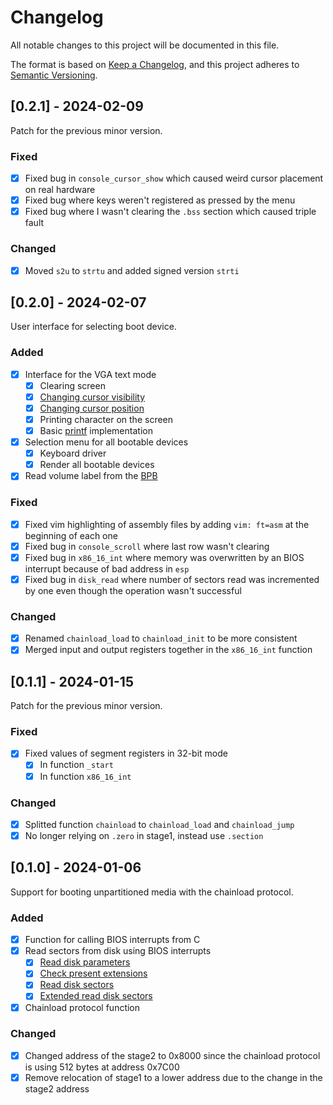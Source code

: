 # Changelog
All notable changes to this project will be documented in this file.

The format is based on [Keep a Changelog](https://keepachangelog.com/en/1.0.0/), and this project adheres to [Semantic Versioning](https://semver.org/spec/v2.0.0.html).

## [0.2.1] - 2024-02-09
Patch for the previous minor version.

### Fixed
- [X] Fixed bug in `console_cursor_show` which caused weird cursor placement on real hardware
- [X] Fixed bug where keys weren't registered as pressed by the menu
- [X] Fixed bug where I wasn't clearing the `.bss` section which caused triple fault

### Changed
- [X] Moved `s2u` to `strtu` and added signed version `strti`

## [0.2.0] - 2024-02-07
User interface for selecting boot device.

### Added
- [X] Interface for the VGA text mode
    - [X] Clearing screen
    - [X] [Changing cursor visibility](https://wiki.osdev.org/Text_Mode_Cursor#Enabling_the_Cursor_2)
    - [X] [Changing cursor position](https://wiki.osdev.org/Text_Mode_Cursor#Moving_the_Cursor_2)
    - [X] Printing character on the screen
    - [X] Basic [printf](https://cplusplus.com/reference/cstdio/printf/) implementation
- [X] Selection menu for all bootable devices
    - [X] Keyboard driver
    - [X] Render all bootable devices
- [X] Read volume label from the [BPB](https://en.wikipedia.org/wiki/BIOS_parameter_block#DOS_4.0_EBPB)

### Fixed
- [X] Fixed vim highlighting of assembly files by adding `vim: ft=asm` at the beginning of each one
- [X] Fixed bug in `console_scroll` where last row wasn't clearing
- [X] Fixed bug in `x86_16_int` where memory was overwritten by an BIOS interrupt because of bad address in `esp`
- [X] Fixed bug in `disk_read` where number of sectors read was incremented by one even though the operation wasn't successful

### Changed
- [X] Renamed `chainload_load` to `chainload_init` to be more consistent
- [X] Merged input and output registers together in the `x86_16_int` function

## [0.1.1] - 2024-01-15
Patch for the previous minor version.

### Fixed
- [X] Fixed values of segment registers in 32-bit mode
    - [X] In function `_start`
    - [X] In function `x86_16_int`

### Changed
- [X] Splitted function `chainload` to `chainload_load` and `chainload_jump`
- [X] No longer relying on `.zero` in stage1, instead use `.section`

## [0.1.0] - 2024-01-06
Support for booting unpartitioned media with the chainload protocol.

### Added
- [X] Function for calling BIOS interrupts from C
- [X] Read sectors from disk using BIOS interrupts
    - [X] [Read disk parameters](https://stanislavs.org/helppc/int_13-8.html)
    - [X] [Check present extensions](https://en.wikipedia.org/wiki/INT_13H#INT_13h_AH=41h:_Check_Extensions_Present)
    - [X] [Read disk sectors](https://stanislavs.org/helppc/int_13-2.html)
    - [X] [Extended read disk sectors](https://en.wikipedia.org/wiki/INT_13H#INT_13h_AH=42h:_Extended_Read_Sectors_From_Drive)
- [X] Chainload protocol function

### Changed
- [X] Changed address of the stage2 to 0x8000 since the chainload protocol is using 512 bytes at address 0x7C00
- [X] Remove relocation of stage1 to a lower address due to the change in the stage2 address
